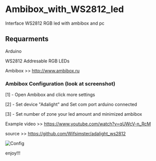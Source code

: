 # Ambibox_with_WS2812_led
Interface WS2812 RGB led with ambibox and pc

## Requarments
Arduino 

WS2812 Addresable RGB LEDs

Ambibox       >> http://www.ambibox.ru

### Ambibox Configuration (look at screenshot)
[1] - Open Ambibox and click more settings 

[2] - Set device "Adalight" and Set com port arduino connected

[3] - Set number of zone your led amount and minimized ambibox 


Example video >> https://www.youtube.com/watch?v=qUWcV-n_RcM

source        >> https://github.com/Wifsimster/adalight_ws2812


![Config](https://raw.githubusercontent.com/unkdevt/Ambibox_with_WS2812_led/master/Ambibox_with_WS2812_led/config.png)

enjoy!!!
